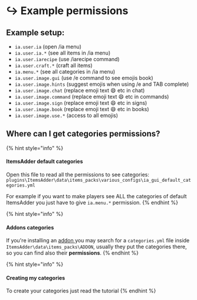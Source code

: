 # ↪ Example permissions

## Example setup:

* `ia.user.ia` (open /ia menu)
* `ia.user.ia.*` (see all items in /ia menu)
* `ia.user.iarecipe` (use /iarecipe command)
* `ia.user.craft.*` (craft all items)
* `ia.menu.*` (see all categories in /ia menu)
* `ia.user.image.gui` (use /e command to see emojis book)
* `ia.user.image.hints` (suggest emojis when using /e and TAB complete)
* `ia.user.image.chat` (replace emoji text :smile: etc in chat)
* `ia.user.image.command` (replace emoji text :smile: etc in commands)
* `ia.user.image.sign` (replace emoji text :smile: etc in signs)
* `ia.user.image.book` (replace emoji text :smile: etc in books)
* `ia.user.image.use.*` (access to all emojis)

## Where can I get categories permissions?

{% hint style="info" %}
#### ItemsAdder default categories

Open this file to read all the permissions to see categories: `plugins\ItemsAdder\data\items_packs\various_configs\ia_gui_default_categories.yml`

For example if you want to make players see ALL the categories of default ItemsAdder you just have to give `ia.menu.*` permission.
{% endhint %}

{% hint style="info" %}
#### Addons categories

If you're installing an [addon ](https://addons.plugin.ga/itemsadder/)you may search for a `categories.yml` file inside `ItemsAdder\data\items_packs\ADDON`, usually they put the categories there, so you can find also their **permissions**.
{% endhint %}

{% hint style="info" %}
#### Creating my categories

To create your categories just read the tutorial
{% endhint %}
